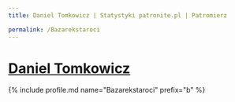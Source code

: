 ```yaml
---
title: Daniel Tomkowicz | Statystyki patronite.pl | Patromierz

permalink: /Bazarekstaroci
---
```


# [Daniel Tomkowicz](https://patronite.pl/Bazarekstaroci)

{% include profile.md name="Bazarekstaroci" prefix="b" %}
